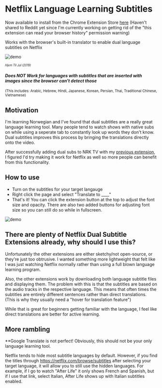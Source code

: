 # Netflix Language Learning Subtitles
Now available to install from the Chrome Extension Store [here](https://chrome.google.com/webstore/detail/netflix-language-learning/ljnmedkgcgidbbjhbkdonempgcgdhjfl?hl=en)
(Haven't shared to Reddit yet since I'm currently working on getting rid of the "this extension can read your browser history" permission warning)

Works with the browser's built-in translator to enable dual language subtitles on Netflix


![demo](https://github.com/DeeFrancois/netflix-dual-subs/blob/master/DocumentImages/demo.gif)

<sup><sup>_Hjem Til Jul (2019)_</sup></sup>
#### *Does NOT Work for languages with subtitles that are inserted with images since the browser can't detect those*
<sup>(This includes: Arabic, Hebrew, Hindi, Japanese, Korean, Persian, Thai, Traditional Chinese, Vietnamese)</sup>

## Motivation
I'm learning Norwegian and I've found that dual subtitles are a really great language learning tool. Many people tend to watch shows with native subs on while using a seperate tab to constantly look up words they don't know. Dual subtitles improves this process by bringing the translations directly onto the video. 

After successfully adding dual subs to NRK TV with my [previous extension](https://chrome.google.com/webstore/detail/nrk-tv-language-learning/lmjfcijpnghdkpnoakgljodpjnimbakp), I figured I'd try making it work for Netflix as well so more people can benefit from this functionality.

## How to use
- Turn on the subtitles for your target langauge
- Right click the page and select "Translate to ____"
- That's it! You can click the extension button at the top to adjust the font size and opacity. There are also two added buttons for adjusting font size so you can still do so while in fullscreen.

![demo](https://github.com/DeeFrancois/netflix-dual-subs/blob/master/DocumentImages/settings.gif)



## There are plenty of Netflix Dual Subtitle Extensions already, why should I use this?
Unfortunately the other extensions are either sketchy/not open-source, or they're just too obtrusive. I wanted something more lightweight that felt like I was just watching Netflix normally rather than using a full blown language learning program.

Also, the other extensions work by downloading both language subtitle files and displaying them. The problem with this is that the subtitles are based on the audio tracks in the respective language. This means that often times the subtitles are entirely different sentences rather than direct translations. (This is why they usually need a "hover for translation feature")

While that is great for beginners getting familiar with the language, I feel like direct translations are better for active learning.

## More rambling

**Google Translate is not perfect! Obviously, this should not be your only language learning tool.

Netflix tends to hide most subtitle languages by default. However, if you find the titles through https://netflix.com/browse/subtitles after selecting your target language, it will allow you to still use the hidden languages. For example, if I go to watch "After Life" it only shows French and Spanish, but if I use that link, select Italian, After Life shows up with Italian subtitles enabled. 





